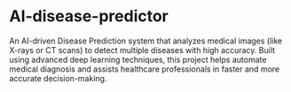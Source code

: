 # AI-disease-predictor
An AI-driven Disease Prediction system that analyzes medical images (like X-rays or CT scans) to detect multiple diseases with high accuracy. Built using advanced deep learning techniques, this project helps automate medical diagnosis and assists healthcare professionals in faster and more accurate decision-making.

